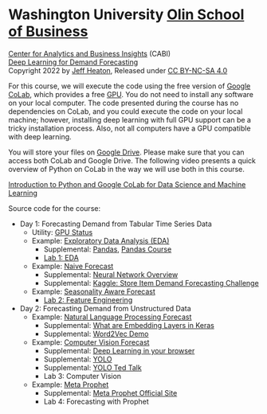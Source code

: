 # Washington University [Olin School of Business](https://olin.wustl.edu/EN-US/Pages/default.aspx)
[Center for Analytics and Business Insights](https://olin.wustl.edu/EN-US/Faculty-Research/research-centers/center-analytics-business-insights/Pages/default.aspx) (CABI)  
[Deep Learning for Demand Forecasting](https://github.com/jeffheaton/present/tree/master/WUSTL/CABI-Demand)  
Copyright 2022 by [Jeff Heaton](https://www.youtube.com/c/HeatonResearch), Released under [CC BY-NC-SA 4.0](https://creativecommons.org/licenses/by-nc-sa/4.0/)  

For this course, we will execute the code using the free version of [Google CoLab](https://colab.research.google.com/), which provides a free [GPU](https://developer.nvidia.com/cuda-gpus). You do not need to install any software on your local computer. The code presented during the course has no dependencies on CoLab, and you could execute the code on your local machine; however, installing deep learning with full GPU support can be a tricky installation process. Also, not all computers have a GPU compatible with deep learning.

You will store your files on [Google Drive](https://www.google.com/drive/). Please make sure that you can access both CoLab and Google Drive. The following video presents a quick overview of Python on CoLab in the way we will use both in this course.

[Introduction to Python and Google CoLab for Data Science and Machine Learning](https://www.youtube.com/watch?v=pNyZUrOQSrE&ab_channel=JeffHeaton)


Source code for the course: 

* Day 1: Forecasting Demand from Tabular Time Series Data
    * Utility: [GPU Status](https://github.com/jeffheaton/present/blob/master/WUSTL/CABI-Demand/status.ipynb)
    * Example: [Exploratory Data Analysis (EDA)](https://github.com/jeffheaton/present/blob/master/WUSTL/CABI-Demand/demand_eda.ipynb) 
        * Supplemental: [Pandas](https://github.com/jeffheaton/present/blob/master/WUSTL/CABI-Demand/pandas.ipynb), [Pandas Course](https://github.com/jeffheaton/t81_558_deep_learning/blob/master/t81_558_class_02_1_python_pandas.ipynb)
        * [Lab 1: EDA](https://github.com/jeffheaton/present/blob/master/WUSTL/CABI-Demand/lab-1-eda.ipynb)
    * Example: [Naive Forecast](https://github.com/jeffheaton/present/blob/master/WUSTL/CABI-Demand/demand_naive.ipynb)
        * Supplemental: [Neural Network Overview](https://github.com/jeffheaton/t81_558_deep_learning/blob/master/t81_558_class_03_1_neural_net.ipynb)
        * Supplemental: [Kaggle: Store Item Demand Forecasting Challenge](https://www.kaggle.com/c/demand-forecasting-kernels-only)
    * Example: [Seasonality Aware Forecast](https://github.com/jeffheaton/present/blob/master/WUSTL/CABI-Demand/demand_seasonality.ipynb)
        * [Lab 2: Feature Engineering](https://github.com/jeffheaton/present/blob/master/WUSTL/CABI-Demand/lab-2-features.ipynb)
* Day 2: Forecasting Demand from Unstructured Data
    * Example: [Natural Language Processing Forecast](https://github.com/jeffheaton/present/blob/master/WUSTL/CABI-Demand/demand_nlp.ipynb)
        * Supplemental: [What are Embedding Layers in Keras](https://github.com/jeffheaton/t81_558_deep_learning/blob/master/t81_558_class_11_05_embedding.ipynb)
        * Supplemental: [Word2Vec Demo](https://turbomaze.github.io/word2vecjson/)
    * Example: [Computer Vision Forecast](https://github.com/jeffheaton/present/blob/master/WUSTL/CABI-Demand/demand_cv.ipynb)
        * Supplemental: [Deep Learning in your browser](https://cs.stanford.edu/people/karpathy/convnetjs/)
        * Supplemental: [YOLO](https://pytorch.org/hub/ultralytics_yolov5/)
        * Supplemental: [YOLO Ted Talk](https://www.youtube.com/watch?v=Cgxsv1riJhI&ab_channel=TED)
        * Lab 3: Computer Vision
    * Example: [Meta Prophet](https://github.com/jeffheaton/present/blob/master/WUSTL/CABI-Demand/demand_prophet.ipynb)
        * Supplemental: [Meta Prophet Official Site](https://facebook.github.io/prophet/)
        * Lab 4: Forecasting with Prophet